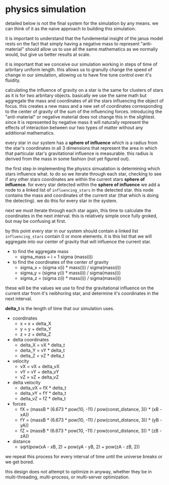 # physics simulation

detailed below is not the final system for the simulation by any means. we can think of it as the naive approach to building this simulation.

it is important to understand that the fundemental insight of the janus model rests on the fact that simply having a negative mass to represent "anti-material" should allow us to use all the same mathematics as we normally would, but give us better results at scale.

it is important that we conceive our simulation working in steps of time of arbritary uniform length. this allows us to granully change the speed of change in our simulation, allowing us to have fine tune control over it's fluidity. 

calculating the influence of gravity on a star is the same for clusters of stars as it is for two arbritary objects. basically we use the same math but aggregate the mass and coordinates of all the stars influencing the object of focus. this creates a new mass and a new set of coordinates corresponding to the center of gravity of the sum of the influencing forces. introducing the "anti-material" or negative material does not change this in the slightest. since it is represented by negative mass it will naturally represent the effects of interaction between our two types of matter without any additional mathematics. 

every star in our system has a **sphere of influence** which is a radius from the star's coordinates in all 3 dimensions that represent the area in which that particular star's gravitational influence is measurable. this radius is derived from the mass in some fashion (not yet figured out).

the first step in implementing the physics simualation is determining which stars influence what. to do so we iterate through each star, checking to see if any other stars coordinates are within the current stars **sphere of influence**. for every star detected within the **sphere of influence** we add a node to a linked list of `influencing_stars` in the detected star. this node contains the mass and coordinates of the current star (that which is doing the detecting). we do this for every star in the system.

next we must iterate through each star again, this time to calculate the coordinates in the next interval. this is relatively simple once fully groked, but may be confusing at first. 

by this point every star in our system should contain a linked list `influencing_stars` contain 0 or more elements. it is this list that we will aggregate into our center of gravity that will influence the current star.

* to find the aggregate mass
  * sigma_mass = i = 1 sigma (mass(i))
* to find the coordinates of the center of gravity
  * sigma_x = (sigma x(i) * mass(i)) / sigma(mass(i))
  * sigma_y = (sigma y(i) * mass(i)) / sigma(mass(i))
  * sigma_z = (sigma z(i) * mass(i)) / sigma(mass(i))

these will be the values we use to find the gravitational influence on the current star from it's neibhoring star, and determine it's coordinates in the next interval.

**delta_t** is the length of time that our simulation uses. 

* coordinates 
  * x = x + delta_X
  * y = y + delta_Y
  * z = z + delta_Z
* delta coordinates
  * delta_X = vX * delta_t
  * delta_Y = vY * delta_t
  * delta_Z = vZ * delta_t
* velocity
  * vX = vX + delta_vX
  * vY = vY + delta_vY
  * vZ = vZ + delta_vZ
* delta velocity
  * delta_vX = fX * delta_t
  * delta_vY = fY * delta_t
  * delta_vZ = fZ * delta_t
* forces
  * fX = (massB * (6.673 * pow(10, -11) / pow(const_distance, 3)) * (xB - xA))
  * fY = (massB * (6.673 * pow(10, -11) / pow(const_distance, 3)) * (yB - yA))
  * fZ = (massB * (6.673 * pow(10, -11) / pow(const_distance, 3)) * (zB - zA))
* distance
  * sqrt(pow(xA - xB, 2) + pow(yA - yB, 2) + pow(zA - zB, 2))

we repeat this process for every interval of time until the universe breaks or we get bored.

this design does not attempt to optimize in anyway, whether they be in multi-threading, multi-process, or multi-server optimization.















